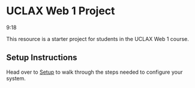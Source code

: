 # UCLAX Web 1 Project

9:18

This resource is a starter project for students in the UCLAX Web 1 course.

## Setup Instructions

Head over to [Setup](_setup/SETUP.md) to walk through the steps needed to configure your system.
